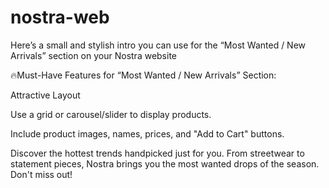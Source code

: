 # nostra-web
Here’s a small and stylish intro you can use for the “Most Wanted / New Arrivals” section on your Nostra website

🔥Must-Have Features for “Most Wanted / New Arrivals” Section:

Attractive Layout

Use a grid or carousel/slider to display products.

Include product images, names, prices, and "Add to Cart" buttons.

Discover the hottest trends handpicked just for you. From streetwear to statement pieces, Nostra brings you the most wanted drops of the season. Don't miss out!

